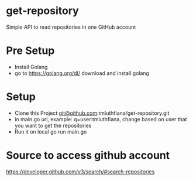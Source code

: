 # get-repository
Simple API to read repositories in one GitHub account

# Pre Setup
- Install Golang
- go to https://golang.org/dl/ download and install golang

# Setup
- Clone this Project git@github.com:tmluthfiana/get-repository.git
- in main.go url, example: q=user:tmluthfiana, change based on user that you want to get the repositories
- Run it on local go run main.go

# Source to access github account
https://developer.github.com/v3/search/#search-repositories
